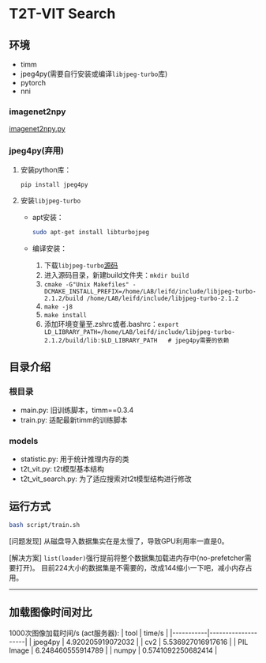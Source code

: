 # T2T-VIT Search

## 环境
- timm
- jpeg4py(需要自行安装或编译`libjpeg-turbo`库)
- pytorch
- nni

### imagenet2npy
[imagenet2npy.py](https://github.com/Roxbili/imagenet_prepare/blob/main/imagenet2npy.py)

### jpeg4py(弃用)
1. 安装python库：
    ```bash
    pip install jpeg4py
    ```

2. 安装`libjpeg-turbo`

    - apt安装：
        ```bash
        sudo apt-get install libturbojpeg
        ```
    
    - 编译安装：  
        1. 下载`libjpeg-turbo`[源码](https://sourceforge.net/projects/libjpeg-turbo/files/)
        2. 进入源码目录，新建build文件夹：`mkdir build`
        3. `cmake -G"Unix Makefiles" -DCMAKE_INSTALL_PREFIX=/home/LAB/leifd/include/libjpeg-turbo-2.1.2/build /home/LAB/leifd/include/libjpeg-turbo-2.1.2`
        4. `make -j8`
        5. `make install`
        6. 添加环境变量至.zshrc或者.bashrc：`export LD_LIBRARY_PATH=/home/LAB/leifd/include/libjpeg-turbo-2.1.2/build/lib:$LD_LIBRARY_PATH   # jpeg4py需要的依赖`


## 目录介绍

### 根目录
- main.py: 旧训练脚本，timm==0.3.4
- train.py: 适配最新timm的训练脚本

### models
- statistic.py: 用于统计推理内存的类
- t2t_vit.py: t2t模型基本结构
- t2t_vit_search.py: 为了适应搜索对t2t模型结构进行修改

## 运行方式
```bash
bash script/train.sh
```

[问题发现] 从磁盘导入数据集实在是太慢了，导致GPU利用率一直是0。

[解决方案] `list(loader)`强行提前将整个数据集加载进内存中(no-prefetcher需要打开)。
目前224大小的数据集是不需要的，改成144缩小一下吧，减小内存占用。

----------------------------
## 加载图像时间对比
1000次图像加载时间/s (act服务器):
| tool      | time/s             |
|-----------|--------------------|
| jpeg4py   | 4.920205919072032  |
| cv2       | 5.536927016917616  |
| PIL Image | 6.248460555914789  |
| numpy     | 0.5741092250682414 |